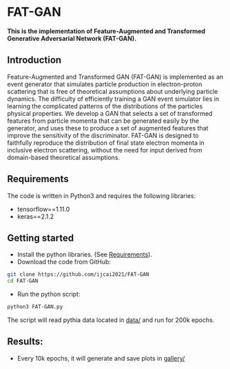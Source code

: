 # FAT-GAN

**This is the implementation of Feature-Augmented and Transformed Generative Adversarial Network (FAT-GAN).**

## Introduction
Feature-Augmented and Transformed GAN (FAT-GAN) is implemented as an event generator that simulates particle production in electron-proton scattering that is free of theoretical assumptions about underlying particle dynamics. The difficulty of efficiently training a GAN event simulator lies in learning the complicated patterns of the distributions of the particles physical properties. We develop a GAN that selects a set of transformed features from particle momenta that can be generated easily by the generator, and uses these to produce a set of augmented features that improve the sensitivity of the discriminator. FAT-GAN is designed to faithfully reproduce the distribution of final state electron momenta in inclusive electron scattering, without the need for input derived from domain-based theoretical assumptions.

## Requirements
The code is written in Python3 and requires the following libraries:
* tensorflow==1.11.0
* keras==2.1.2

## Getting started
* Install the python libraries. (See [Requirements](https://github.com/ijcai2021/FAT-GAN#requirements)).
* Download the code from GitHub:
```bash
git clone https://github.com/ijcai2021/FAT-GAN
cd FAT-GAN
```

* Run the python script:
``` bash
python3 FAT-GAN.py
```
The script will read pythia data located in [data/](https://github.com/ijcai2021/FAT-GAN/tree/main/datay) and run for 200k epochs.


 ## Results:
 * Every 10k epochs, it will generate and save plots in [gallery/](https://github.com/ijcai2021/FAT-GAN/tree/main/gallery)
 
   
